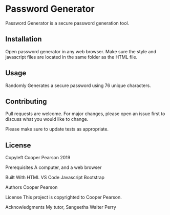 # Password Generator

Password Generator is a secure password generation tool. 

## Installation

Open password generator in any web browser. Make sure the style and javascript files are located in the same folder as the HTML file. 



## Usage

Randomly Generates a secure password using 76 unique characters. 

## Contributing
Pull requests are welcome. For major changes, please open an issue first to discuss what you would like to change.

Please make sure to update tests as appropriate.

## License
Copyleft Cooper Pearson 2019









Prerequisites
A computer, and a web browser



Built With
HTML
VS Code
Javascript
Bootstrap


Authors
Cooper Pearson

License
This project is copyrighted to Cooper Pearson.

Acknowledgments
My tutor, Sangeetha
Walter Perry